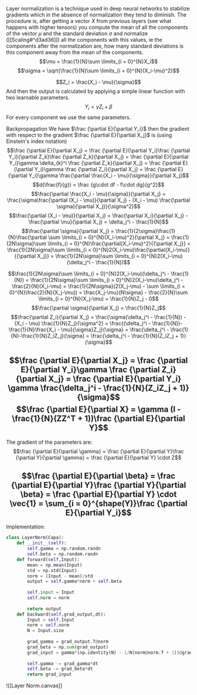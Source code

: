 Layer normalization is a technique used in deep neural networks to stabilize gradients which in the absence of normalization they tend to diminish.
The procedure is, after getting a vector $X$ from previous layers (see what happens with higher tensors) you compute the mean of all the components of the vector $\mu$ and the standard deviation $\sigma$  and normalize ([[Scaling#^d3ad36]]) all the components with this values, ie the components after the normalization are, how many standard deviations is this component away from the mean of the components.
$$\mu = \frac{1}{N}\sum \limits_{i = 0}^{N}X_i$$
$$\sigma = \sqrt{\frac{1}{N}\sum \limits_{i = 0}^{N}(X_i-\mu)^2}$$

$$Z_i = \frac{X_i - \mu}{\sigma}$$
And then the output is calculated by applying a simple linear function with two learnable parameters.
$$Y_i = \gamma Z_i + \beta$$
For every component we use the same parameters.

Backpropagation
We have $\frac {\partial E}{\partial Y_i}$ then the gradient with respect to the gradient $\frac {\partial E}{\partial X_j}$ is (using Einstein's index notation) 
$$\frac {\partial E}{\partial X_j} = \frac {\partial E}{\partial Y_i}\frac {\partial Y_i}{\partial Z_k}\frac {\partial Z_k}{\partial X_j} = \frac {\partial E}{\partial Y_i}\gamma \delta_{k}^i \frac {\partial Z_k}{\partial X_j} = \frac {\partial E}{\partial Y_i}\gamma \frac {\partial Z_i}{\partial X_j} = \frac {\partial E}{\partial Y_i}\gamma \frac{\partial \frac{X_i - \mu}{\sigma}}{\partial X_j}$$
$$d(\frac{f}{g}) = \frac {g\cdot df - f\cdot dg}{g^2}$$
$$\frac{\partial \frac{X_i - \mu}{\sigma}}{\partial X_j} = \frac{\sigma\frac{\partial (X_i - \mu)}{\partial X_j} - (X_i - \mu) \frac{\partial \sigma}{\partial X_j}}{\sigma^2}$$
$$\frac{\partial (X_i - \mu)}{\partial X_j} = \frac{\partial X_i}{\partial X_j} - \frac{\partial \mu}{\partial X_j} = \delta_j^i - \frac{1}{N}$$
$$\frac{\partial \sigma}{\partial X_j} = \frac{1}{2\sigma}\frac{1}{N}\frac{\partial \sum \limits_{i = 0}^{N}(X_i-\mu)^2}{\partial X_j} = \frac{1}{2N\sigma}\sum \limits_{i = 0}^{N}\frac{\partial(X_i-\mu)^2}{{\partial X_j}} = \frac{1}{2N\sigma}\sum \limits_{i = 0}^{N}2(X_i-\mu)\frac{\partial(X_i-\mu)}{{\partial X_j}}  = \frac{1}{2N\sigma}\sum \limits_{i = 0}^{N}2(X_i-\mu)(\delta_j^i - \frac{1}{N})$$

$$\frac{1}{2N\sigma}\sum \limits_{i = 0}^{N}2(X_i-\mu)(\delta_j^i - \frac{1}{N}) = \frac{1}{2N\sigma}\sum \limits_{i = 0}^{N}2(X_i-\mu)\delta_j^i - \frac{2}{N}(X_i-\mu) = \frac{1}{2N\sigma}(2(X_j-\mu) - \sum \limits_{i = 0}^{N}\frac{2}{N}(X_j-\mu)) = \frac{X_j-\mu}{N\sigma} - \frac{2}{N}\sum \limits_{i = 0}^{N}(X_j-\mu) = \frac{1}{N}Z_j - 0$$
$$\frac{\partial \sigma}{\partial X_j} = \frac{1}{N}Z_j$$
$$\frac{\partial Z_i}{\partial X_j} = \frac{\sigma(\delta_j^i - \frac{1}{N}) - (X_i - \mu) \frac{1}{N}Z_j}{\sigma^2} = \frac{(\delta_j^i - \frac{1}{N})-\frac{1}{N}\frac{X_i - \mu}{\sigma}Z_j}{\sigma} = \frac{\delta_j^i - \frac{1}{N}-\frac{1}{N}Z_iZ_j}{\sigma} = \frac{\delta_j^i - \frac{1}{N}(Z_iZ_j + 1)}{\sigma}$$

$$\frac {\partial E}{\partial X_j} = \frac {\partial E}{\partial Y_i}\gamma \frac {\partial Z_i}{\partial X_j} = \frac {\partial E}{\partial Y_i} \gamma \frac{\delta_j^i - \frac{1}{N}(Z_iZ_j + 1)}{\sigma}$$
$$\frac {\partial E}{\partial X} = \gamma (I - \frac{1}{N}(ZZ^T + 1))\frac {\partial E}{\partial Y}$$
-------
The gradient of the parameters are:
$$\frac {\partial E}{\partial \gamma} = \frac {\partial E}{\partial Y}\frac {\partial Y}{\partial \gamma} = \frac {\partial E}{\partial Y} \cdot Z$$

$$\frac {\partial E}{\partial \beta} = \frac {\partial E}{\partial Y}\frac {\partial Y}{\partial \beta} = \frac {\partial E}{\partial Y} \cdot \vec{1} = \sum_{i = 0}^{shape(Y)}\frac {\partial E}{\partial Y_i}$$
---
Implementation:
```python
class LayerNorm(Capa):
	def __init__(self):
	    self.gamma = np.random.randn
	    self.beta = np.random.randn
	def forward(self,Input):
	    mean = np.mean(Input)
	    std = np.std(Input)
	    norm = (Input - mean)/std
	    output = self.gamma*norm + self.beta
		
		self.input = Input
	    self.norm = norm
	    
	    return output
	def backward(self,grad_output,dt):
		Input = self.Input
	    norm = self.norm
	    N = Input.size
	    
	    grad_gamma = grad_output.T@norm
	    grad_beta = np.sum(grad_output)
	    grad_input = gamma*(np.identity(N) - 1/N(norm@norm.T + 1))@grad_output
	    
	    self.gamma -= grad_gamma*dt
	    self.beta -= grad_beta*dt
	    return grad_input
```


![[Layer Norm.canvas]]
